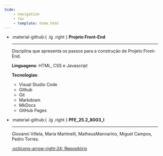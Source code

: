 ```yaml
---
hide:
    - navigation
    - toc
    - template: home.html
---
```


<div class="grid cards" style="grid-template-columns: repeat(2, 1fr); background: var(--md-default-bg-color);" markdown>

- :material-github:{ .lg .right } __Projeto Front-End__

    ---

    Disciplina que apresenta os passos para a construção de Projeto Front-End.

    **Linguagens**: HTML, CSS e Javascript

    **Tecnologias**:

    * Visual Studio Code
    * Github
    * Git
    * Markdown
    * MkDocs
    * GitHub Pages

- :material-github:{ .lg .right } __PFE_25.2_8003_I__

    ---

    Giovanni Villela, Maria Martinelli, MatheusMannarino, Miguel Campos, Pedro Torres.

    [:octicons-arrow-right-24: Repositório](https://github.com/Projetos-de-Extensao/PFE_25.2_8003_I)

</div>

